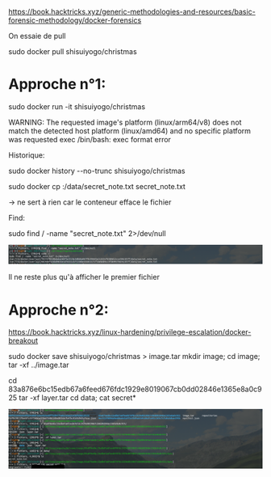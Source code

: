 https://book.hacktricks.xyz/generic-methodologies-and-resources/basic-forensic-methodology/docker-forensics

On essaie de pull

sudo docker pull shisuiyogo/christmas

# Approche n°1:

sudo docker run -it shisuiyogo/christmas

WARNING: The requested image's platform (linux/arm64/v8) does not match the detected host platform (linux/amd64) and no specific platform was requested
exec /bin/bash: exec format error

Historique:

sudo docker history --no-trunc shisuiyogo/christmas

sudo docker cp <id>:/data/secret_note.txt secret_note.txt

-> ne sert à rien car le conteneur efface le fichier

Find:

sudo find / -name "secret_note.txt" 2>/dev/null

![alt text](https://github.com/0x14mth3n1ght/Writeup/blob/master/Yogosha/Welcome/find.png)

Il ne reste plus qu'à afficher le premier fichier

# Approche n°2:

https://book.hacktricks.xyz/linux-hardening/privilege-escalation/docker-breakout

sudo docker save shisuiyogo/christmas > image.tar
mkdir image; cd image; tar -xf ../image.tar

cd 83a876e6bc15edb67a6feed676fdc1929e8019067cb0dd02846e1365e8a0c925
tar -xf layer.tar
cd data; cat secret*

![alt text](https://github.com/0x14mth3n1ght/Writeup/blob/master/Yogosha/Welcome/image.png)

